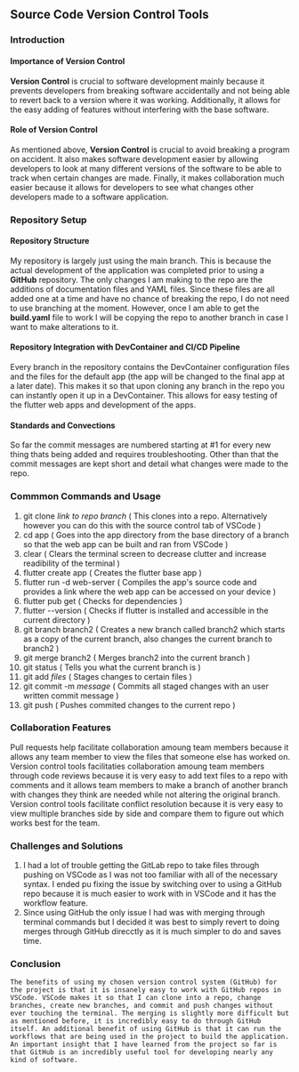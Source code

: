 ## Source Code Version Control Tools

### Introduction

#### Importance of Version Control
**Version Control** is crucial to software development mainly because it prevents developers from breaking software accidentally and not being able to revert back to a version where it was working. Additionally, it allows for the easy adding of features without interfering with the base software.

#### Role of Version Control
As mentioned above, **Version Control** is crucial to avoid breaking a program on accident. It also makes software development easier by allowing developers to look at many different versions of the software to be able to track when certain changes are made. Finally, it makes collaboration much easier because it allows for developers to see what changes other developers made to a software application.

### Repository Setup

#### Repository Structure
My repository is largely just using the main branch. This is because the actual development of the application was completed prior to using a **GitHub** repository. The only changes I am making to the repo are the additions of documentation files and YAML files. Since these files are all added one at a time and have no chance of breaking the repo, I do not need to use branching at the moment. However, once I am able to get the **build.yaml** file to work I will be copying the repo to another branch in case I want to make alterations to it.

#### Repository Integration with DevContainer and CI/CD Pipeline
Every branch in the repository contains the DevContainer configuration files and the files for the default app (the app will be changed to the final app at a later date). This makes it so that upon cloning any branch in the repo you can instantly open it up in a DevContainer. This allows for easy testing of the flutter web apps and development of the apps.

#### Standards and Convections
So far the commit messages are numbered starting at #1 for every new thing thats being added and requires troubleshooting. Other than that the commit messages are kept short and detail what changes were made to the repo.

### Commmon Commands and Usage
1. git clone *link to repo branch* ( This clones into a repo. Alternatively however you can do this with the source control tab of VSCode )
2. cd app ( Goes into the app directory from the base directory of a branch so that the web app can be built and ran from VSCode )
3. clear ( Clears the terminal screen to decrease clutter and increase readibility of the terminal )
4. flutter create app ( Creates the flutter base app )
5. flutter run -d web-server ( Compiles the app's source code and provides a link where the web app can be accessed on your device )
6. flutter pub get ( Checks for dependencies )
7. flutter --version ( Checks if flutter is installed and accessible in the current directory )
8. git branch branch2 ( Creates a new branch called branch2 which starts as a copy of the current branch, also changes the current branch to branch2 )
9. git merge branch2 ( Merges branch2 into the current branch )
10. git status ( Tells you what the current branch is )
11. git add *files* ( Stages changes to certain files )
12. git commit -m *message* ( Commits all staged changes with an user written commit message )
13. git push ( Pushes commited changes to the current repo )

### Collaboration Features
Pull requests help facilitate collaboration amoung team members because it allows any team member to view the files that someone else has worked on. Version control tools facilitaties collaboration amoung team members through code reviews because it is very easy to add text files to a repo with comments and it allows team members to make a branch of another branch with changes they think are needed while not altering the original branch. Version control tools facilitate conflict resolution because it is very easy to view multiple branches side by side and compare them to figure out which works best for the team.

### Challenges and Solutions
1. I had a lot of trouble getting the GitLab repo to take files through pushing on VSCode as I was not too familiar with all of the necessary syntax. I ended pu fixing the issue by switching over to using a GitHub repo because it is much easier to work with in VSCode and it has the workflow feature. 
2. Since using GitHub the only issue I had was with merging through terminal commands but I decided it was best to simply revert to doing merges through GitHub direcctly as it is much simpler to do and saves time.

### Conclusion
    The benefits of using my chosen version control system (GitHub) for the project is that it is insanely easy to work with GitHub repos in VSCode. VSCode makes it so that I can clone into a repo, change branches, create new branches, and commit and push changes without ever touching the terminal. The merging is slightly more difficult but as mentioned before, it is incredibly easy to do through GitHub itself. An additional benefit of using GitHub is that it can run the workflows that are being used in the project to build the application. An important insight that I have learned from the project so far is that GitHub is an incredibly useful tool for developing nearly any kind of software.